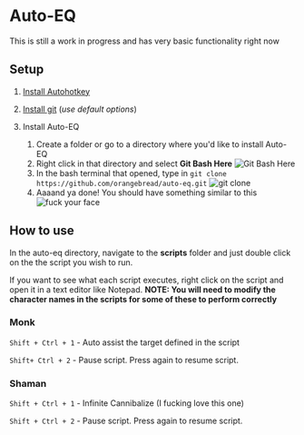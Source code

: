 # Auto-EQ

This is still a work in progress and has very basic functionality right now

## Setup

1. [Install Autohotkey](https://www.autohotkey.com/)

2. [Install git](https://git-scm.com/download/win) (*use default options*)

3. Install Auto-EQ
   1. Create a folder or go to a directory where you'd like to install Auto-EQ
   2. Right click in that directory and select **Git Bash Here** ![Git Bash Here](https://i.imgur.com/2rczvyb.png)
   3. In the bash terminal that opened, type in `git clone https://github.com/orangebread/auto-eq.git` ![git clone](https://i.imgur.com/zQ6og5a.png)
   4. Aaaand ya done! You should have something similar to this ![fuck your face](https://i.imgur.com/EzJ3H1l.png)

## How to use

In the auto-eq directory, navigate to the **scripts** folder and just double click on the the script you wish to run. 

If you want to see what each script executes, right click on the script and open it in a text editor like Notepad. **NOTE: You will need to modify the character names in the scripts for some of these to perform correctly**

### Monk
`Shift + Ctrl + 1` - Auto assist the target defined in the script

`Shift+ Ctrl + 2` - Pause script. Press again to resume script.

### Shaman
`Shift + Ctrl + 1` - Infinite Cannibalize (I fucking love this one)

`Shift + Ctrl + 2` - Pause script. Press again to resume script.